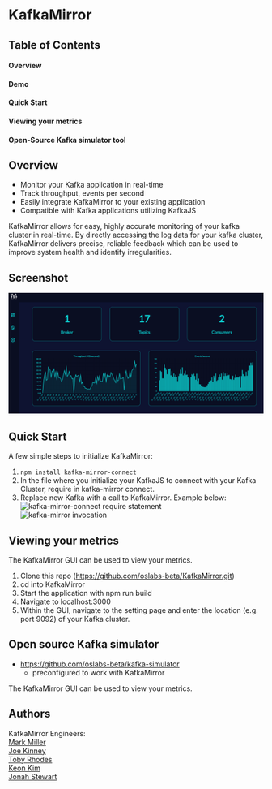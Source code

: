 # KafkaMirror


## Table of Contents
#### Overview
#### Demo
#### Quick Start
#### Viewing your metrics
#### Open-Source Kafka simulator tool

## Overview
- Monitor your Kafka application in real-time
- Track throughput, events per second
- Easily integrate KafkaMirror to your existing application
- Compatible with Kafka applications utilizing KafkaJS

KafkaMirror allows for easy, highly accurate monitoring of your kafka cluster in real-time. By directly accessing the log data for your kafka cluster, KafkaMirror delivers precise, reliable feedback which can be used to improve system health and identify irregularities. 

## Screenshot
![kafka-mirror-screenshot](./metrics2.png "KafkaMirror Metrics Dashboard")<br>

## Quick Start
A few simple steps to initialize KafkaMirror:
1. ```npm install kafka-mirror-connect```
2. In the file where you initialize your KafkaJS to connect with your Kafka Cluster, require in kafka-mirror connect.
3. Replace new Kafka with a call to KafkaMirror. Example below:<br>
![kafka-mirror-connect require statement](kafkaConnection_js_—_KafkaMirror.png "kafka-mirror-connect require statement")<br>
![kafka-mirror invocation](kafkaConnection_js_—_KafkaMirror2.png "kafka mirror invocation") <br>
 
## Viewing your metrics
The KafkaMirror GUI can be used to view your metrics. 
1. Clone this repo (https://github.com/oslabs-beta/KafkaMirror.git)
2. cd into KafkaMirror
3. Start the application with npm run build
4. Navigate to localhost:3000
5. Within the GUI, navigate to the setting page and enter the location (e.g. port 9092) of your Kafka cluster.

## Open source Kafka simulator
- https://github.com/oslabs-beta/kafka-simulator 
  - preconfigured to work with KafkaMirror

The KafkaMirror GUI can be used to view your metrics. 

## Authors
KafkaMirror Engineers:<br>
[Mark Miller](https://github.com/markmanuelmiller)<br>
[Joe Kinney](https://github.com/joekinney-png)<br>
[Toby Rhodes](https://github.com/rtobiwan)<br>
[Keon Kim](https://github.com/Keon-Kim-0)<br>
[Jonah Stewart](https://github.com/jonahlstewart)<br>
